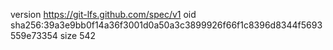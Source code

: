 version https://git-lfs.github.com/spec/v1
oid sha256:39a3e9bb0f14a36f3001d0a50a3c3899926f66f1c8396d8344f5693559e73354
size 542
